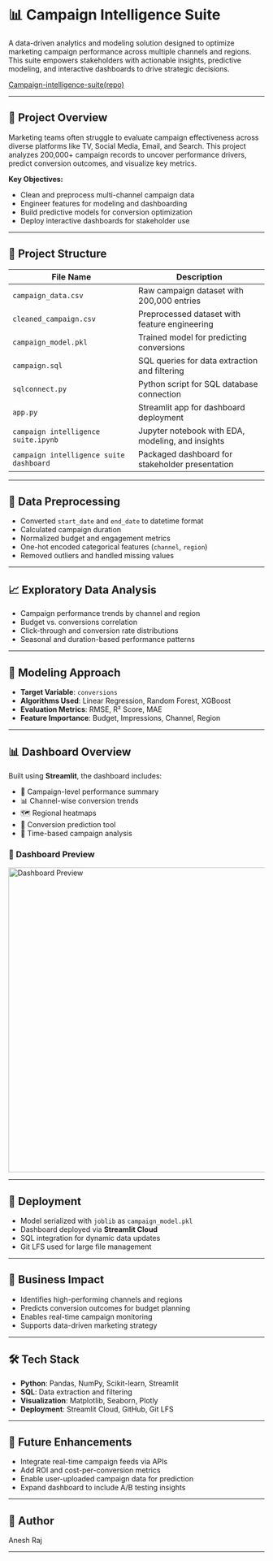 # 📊 Campaign Intelligence Suite

A data-driven analytics and modeling solution designed to optimize marketing campaign performance across multiple channels and regions. This suite empowers stakeholders with actionable insights, predictive modeling, and interactive dashboards to drive strategic decisions.

[Campaign-intelligence-suite(repo)](https://github.com/aneshraj-data-96/Campaign-intelligence-suite)

---

## 🧠 Project Overview

Marketing teams often struggle to evaluate campaign effectiveness across diverse platforms like TV, Social Media, Email, and Search. This project analyzes 200,000+ campaign records to uncover performance drivers, predict conversion outcomes, and visualize key metrics.

**Key Objectives:**
- Clean and preprocess multi-channel campaign data
- Engineer features for modeling and dashboarding
- Build predictive models for conversion optimization
- Deploy interactive dashboards for stakeholder use

---

## 📁 Project Structure

| File Name                          | Description                                                                 |
|------------------------------------|-----------------------------------------------------------------------------|
| `campaign_data.csv`                | Raw campaign dataset with 200,000 entries                                  |
| `cleaned_campaign.csv`            | Preprocessed dataset with feature engineering                              |
| `campaign_model.pkl`              | Trained model for predicting conversions                                   |
| `campaign.sql`                    | SQL queries for data extraction and filtering                              |
| `sqlconnect.py`                   | Python script for SQL database connection                                  |
| `app.py`                          | Streamlit app for dashboard deployment                                     |
| `campaign intelligence suite.ipynb` | Jupyter notebook with EDA, modeling, and insights                        |
| `campaign intelligence suite dashboard` | Packaged dashboard for stakeholder presentation                     |

---

## 🧹 Data Preprocessing

- Converted `start_date` and `end_date` to datetime format
- Calculated campaign duration
- Normalized budget and engagement metrics
- One-hot encoded categorical features (`channel`, `region`)
- Removed outliers and handled missing values

---

## 📈 Exploratory Data Analysis

- Campaign performance trends by channel and region
- Budget vs. conversions correlation
- Click-through and conversion rate distributions
- Seasonal and duration-based performance patterns

---

## 🤖 Modeling Approach

- **Target Variable**: `conversions`
- **Algorithms Used**: Linear Regression, Random Forest, XGBoost
- **Evaluation Metrics**: RMSE, R² Score, MAE
- **Feature Importance**: Budget, Impressions, Channel, Region

---

## 📊 Dashboard Overview

Built using **Streamlit**, the dashboard includes:

- 📍 Campaign-level performance summary
- 📊 Channel-wise conversion trends
- 🗺️ Regional heatmaps
- 🔮 Conversion prediction tool
- 📅 Time-based campaign analysis

### 📸 Dashboard Preview

<img src="https://image2url.com/images/1755692537776-dc5c5f78-5f17-4827-9525-b1dcb926c37f.png" alt="Dashboard Preview" width="600"/>

---

## 🚀 Deployment

- Model serialized with `joblib` as `campaign_model.pkl`
- Dashboard deployed via **Streamlit Cloud**
- SQL integration for dynamic data updates
- Git LFS used for large file management

---

## 🧠 Business Impact

- Identifies high-performing channels and regions
- Predicts conversion outcomes for budget planning
- Enables real-time campaign monitoring
- Supports data-driven marketing strategy

---

## 🛠️ Tech Stack

- **Python**: Pandas, NumPy, Scikit-learn, Streamlit
- **SQL**: Data extraction and filtering
- **Visualization**: Matplotlib, Seaborn, Plotly
- **Deployment**: Streamlit Cloud, GitHub, Git LFS

---

## 📌 Future Enhancements

- Integrate real-time campaign feeds via APIs
- Add ROI and cost-per-conversion metrics
- Enable user-uploaded campaign data for prediction
- Expand dashboard to include A/B testing insights

---

## 👤 Author

Anesh Raj

---

